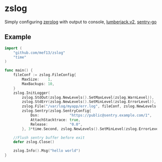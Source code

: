 # zslog
Simply configuring [zerolog](https://github.com/rs/zerolog) with output to console, [lumberjack.v2](https://github.com/natefinch/lumberjack), [sentry-go](https://github.com/getsentry/sentry-go)

## Example
```go
import (
    "github.com/mef13/zslog"
    "time"
)

func main() {
    fileConf := zslog.FileConfig{
        MaxSize:    1,
        MaxBackups: 10,
    }
    zslog.InitLogger(
        zslog.StdOut(zslog.NewLevels().SetMaxLevel(zslog.WarnLevel)),
        zslog.StdErr(zslog.NewLevels().SetMinLevel(zslog.ErrorLevel)),
        zslog.File("/var/log/myapp/err.log", fileConf, zslog.NewLevels().SetMinLevel(zslog.ErrorLevel)),
        zslog.Sentry(zslog.SentryConfig{
            Dsn:              "https://public@sentry.example.com/1",
            AttachStacktrace: true,
            Release:          "0.0",
        }, 3*time.Second, zslog.NewLevels().SetMinLevel(zslog.ErrorLevel)))

    //Flush sentry buffer before exit
    defer zslog.Close()

    zslog.Info().Msg("hello world")
}
```

